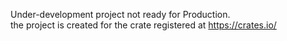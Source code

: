 Under-development project not ready for Production.  
the project is created for the crate registered at https://crates.io/
